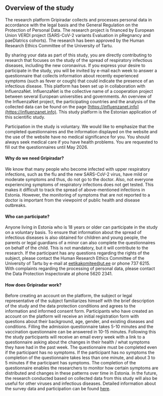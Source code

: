 ## Overview of the study

The research platform Gripiradar collects and processes personal data in accordance with the legal basis
and the General Regulation on the Protection of Personal Data. The research project is financed by
European Union VERDI project (SARS-CoV-2 variants Evaluation in pRegnancy and paeDIatrics cohorts).
The research has been approved by the Human Research Ethics Committee of the University of Tartu.

By sharing your data as part of this study, you are directly contributing to research that focuses on the
study of the spread of respiratory infectious diseases, including the new coronavirus. If you express your
desire to participate in the study, you will be invited by e-mail each week to answer a questionnaire that
collects information about recently experienced symptoms (such as fever or cough) that could indicate
the presence of an infectious disease. This platform has been set up in collaboration with InfluenzaNet.
InfluenzaNet is the collective name of a cooperation project between several European universities and
governments. An overview of the InfluenzaNet project, the participating countries and the analysis of
the collected data can be found on the page [https://influenzanet.info](https://influenzanet.info). This study platform is the
Estonian application of this scientific study.

Participation in the study is voluntary. We would like to emphasize that the completed questionnaires
and the information displayed on the website and the use of the website have no medical significance
for you. You should always seek medical care if you have health problems. You are requested to fill out
the questionnaires until May 2026.

#### Why do we need Gripiradar?

We know that many people who become infected with upper respiratory
infections, such as the flu and the new SARS-CoV-2 virus, have mild or moderate symptoms and thus, do
not go to the doctor. Also, not everyone experiencing symptoms of respiratory infections does not get
tested. This makes it difficult to track the spread of above-mentioned infections in Estonia. However, the
monitoring of symptoms that are not reported to a doctor is important from the viewpoint of public
health and disease outbreaks.

#### Who can participate? 

Anyone living in Estonia who is 18 years or older can participate in the study on a
voluntary basis. To ensure that information about the spread of infectious diseases is also obtained for
children and young people, the parents or legal guardians of a minor can also complete the
questionnaires on behalf of the child. This is not mandatory, but it will contribute to the research.
If the participant has any questions regarding the rights of the subject, please contact the Human
Research Ethics Committee of the University of Tartu by e-mail at eetikakomitee@ut.ee or phone 737
6215. With complaints regarding the processing of personal data, please contact the Data Protection
Inspectorate at phone 5620 2341.

#### How does Gripiradar work?

Before creating an account on the platform, the subject or legal
representative of the subject familiarizes himself with the brief description of the study and the data
protection conditions and agrees to the information and informed consent form. Participants who have
created an account on the platform will receive an initial registration form with questions about their
background, age, gender, and existing diseases and conditions. Filling the admission questionnaire takes
5-10 minutes and the vaccination questionnaire can be answered in 10-15 minutes. Following this the
study participants will receive an email every week with a link to a questionnaire asking about the
changes in their health / what symptoms they have had in the past week. The questionnaire must be
completed even if the participant has no symptoms. If the participant has no symptoms the completion
of the questionnaire takes less than one minute, and about 3 to 5 minutes if the participant has
symptoms. The completion of the questionnaire enables the researchers to monitor how certain
symptoms are distributed and changes in these patterns over time in Estonia. In the future, the research
conducted based on collected data from this study will also be useful for other viruses and infectious
diseases. Detailed information about the survey data and participation can be found [here](/survey-data).


